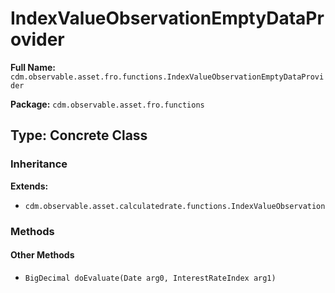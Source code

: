 # IndexValueObservationEmptyDataProvider

**Full Name:** `cdm.observable.asset.fro.functions.IndexValueObservationEmptyDataProvider`

**Package:** `cdm.observable.asset.fro.functions`

## Type: Concrete Class

### Inheritance

**Extends:**
- `cdm.observable.asset.calculatedrate.functions.IndexValueObservation`

### Methods

#### Other Methods

- `BigDecimal doEvaluate(Date arg0, InterestRateIndex arg1)`

